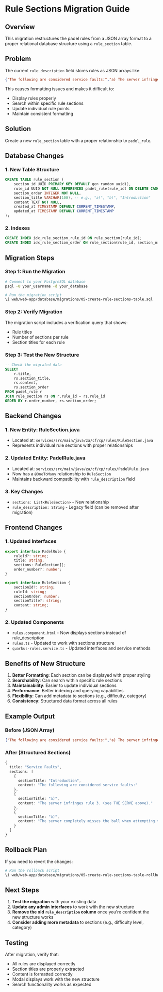 # Rule Sections Migration Guide

## Overview
This migration restructures the padel rules from a JSON array format to a proper relational database structure using a `rule_section` table.

## Problem
The current `rule_description` field stores rules as JSON arrays like:
```json
{"The following are considered service faults:","a) The server infringes rule 3...","b) The server completely misses the ball..."}
```

This causes formatting issues and makes it difficult to:
- Display rules properly
- Search within specific rule sections
- Update individual rule points
- Maintain consistent formatting

## Solution
Create a new `rule_section` table with a proper relationship to `padel_rule`.

## Database Changes

### 1. New Table Structure
```sql
CREATE TABLE rule_section (
    section_id UUID PRIMARY KEY DEFAULT gen_random_uuid(),
    rule_id UUID NOT NULL REFERENCES padel_rule(rule_id) ON DELETE CASCADE,
    section_order INTEGER NOT NULL,
    section_title VARCHAR(100), -- e.g., "a)", "b)", "Introduction"
    content TEXT NOT NULL,
    created_at TIMESTAMP DEFAULT CURRENT_TIMESTAMP,
    updated_at TIMESTAMP DEFAULT CURRENT_TIMESTAMP
);
```

### 2. Indexes
```sql
CREATE INDEX idx_rule_section_rule_id ON rule_section(rule_id);
CREATE INDEX idx_rule_section_order ON rule_section(rule_id, section_order);
```

## Migration Steps

### Step 1: Run the Migration
```bash
# Connect to your PostgreSQL database
psql -U your_username -d your_database

# Run the migration script
\i web/web-app/database/migrations/05-create-rule-sections-table.sql
```

### Step 2: Verify Migration
The migration script includes a verification query that shows:
- Rule titles
- Number of sections per rule
- Section titles for each rule

### Step 3: Test the New Structure
```sql
-- Check the migrated data
SELECT 
    r.title,
    rs.section_title,
    rs.content,
    rs.section_order
FROM padel_rule r
JOIN rule_section rs ON r.rule_id = rs.rule_id
ORDER BY r.order_number, rs.section_order;
```

## Backend Changes

### 1. New Entity: RuleSection.java
- Located at: `services/src/main/java/za/cf/cp/rules/RuleSection.java`
- Represents individual rule sections with proper relationships

### 2. Updated Entity: PadelRule.java
- Located at: `services/src/main/java/za/cf/cp/rules/PadelRule.java`
- Now has a `@OneToMany` relationship to `RuleSection`
- Maintains backward compatibility with `rule_description` field

### 3. Key Changes
- `sections: List<RuleSection>` - New relationship
- `rule_description: String` - Legacy field (can be removed after migration)

## Frontend Changes

### 1. Updated Interfaces
```typescript
export interface PadelRule {
    ruleId?: string;
    title: string;
    sections: RuleSection[];
    order_number?: number;
}

export interface RuleSection {
    sectionId?: string;
    ruleId: string;
    sectionOrder: number;
    sectionTitle?: string;
    content: string;
}
```

### 2. Updated Components
- `rules.component.html` - Now displays sections instead of rule_description
- `rules.ts` - Updated to work with sections structure
- `quarkus-rules.service.ts` - Updated interfaces and service methods

## Benefits of New Structure

1. **Better Formatting**: Each section can be displayed with proper styling
2. **Searchability**: Can search within specific rule sections
3. **Maintainability**: Easier to update individual sections
4. **Performance**: Better indexing and querying capabilities
5. **Flexibility**: Can add metadata to sections (e.g., difficulty, category)
6. **Consistency**: Structured data format across all rules

## Example Output

### Before (JSON Array)
```json
{"The following are considered service faults:","a) The server infringes rule 3...","b) The server completely misses the ball..."}
```

### After (Structured Sections)
```typescript
{
  title: "Service Faults",
  sections: [
    {
      sectionTitle: "Introduction",
      content: "The following are considered service faults:"
    },
    {
      sectionTitle: "a)",
      content: "The server infringes rule 3. (see THE SERVE above)."
    },
    {
      sectionTitle: "b)",
      content: "The server completely misses the ball when attempting to serve."
    }
  ]
}
```

## Rollback Plan

If you need to revert the changes:
```bash
# Run the rollback script
\i web/web-app/database/migrations/05-create-rule-sections-table-rollback.sql
```

## Next Steps

1. **Test the migration** with your existing data
2. **Update any admin interfaces** to work with the new structure
3. **Remove the old `rule_description` column** once you're confident the new structure works
4. **Consider adding more metadata** to sections (e.g., difficulty level, category)

## Testing

After migration, verify that:
- All rules are displayed correctly
- Section titles are properly extracted
- Content is formatted correctly
- Modal displays work with the new structure
- Search functionality works as expected
